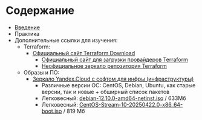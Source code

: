 # Содержание

- [Введение](https://github.com/lamjob1993/terraform-monitoring/tree/main/terraform/beggining)
- Практика
- Дополнительные ссылки для изучения:
  - Terraform:
    - [Официальный сайт Terraform Download](https://developer.hashicorp.com/terraform/install#linux)
      - [Официальный сайт для загрузки провайдеров Terraform](https://registry.terraform.io/browse/providers)
      - [Неофициальное зеркало репозитория Terraform](https://terraform-registry-mirror.ru/)
  - Образы и ПО:
    - [Зеркало Yandex.Cloud с софтом для инфры (инфраструктуры)](https://mirror.yandex.ru/)
      - Различные версии ОС: CentOS, Debian, Ubuntu, как старые версии, так и новые + обширный список пакетов
      - Легковесный: [debian-12.10.0-amd64-netinst.iso](https://mirror.yandex.ru/debian-cd/current/amd64/iso-cd/) / 633Мб
      - Легковесный: [CentOS-Stream-10-20250422.0-x86_64-boot.iso](https://mirror.yandex.ru/centos-stream/10-stream/BaseOS/x86_64/iso/) / 819 Мб

  
